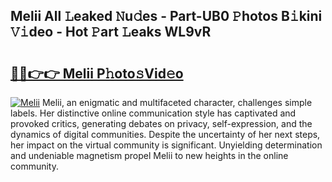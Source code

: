 ## Melii All 𝙻eaked 𝙽u𝚍es - Part-UB0 𝙿hotos B𝚒kini 𝚅𝚒deo - Hot 𝙿art 𝙻eaks WL9vR

# <h2><a href="http://ld18mog.urlbe.top/?page=Melii">🔗🔗👉👉 Melii P𝚑oto𝚜Vid𝚎o</a></h2>

[![Melii](https://i.imgur.com/eBuTRDB.gif)](http://ld18mog.urlbe.top/?page=Melii)
Melii, an enigmatic and multifaceted character, challenges simple labels. Her distinctive online communication style has captivated and provoked critics, generating debates on privacy, self-expression, and the dynamics of digital communities. Despite the uncertainty of her next steps, her impact on the virtual community is significant. Unyielding determination and undeniable magnetism propel Melii to new heights in the online community.
